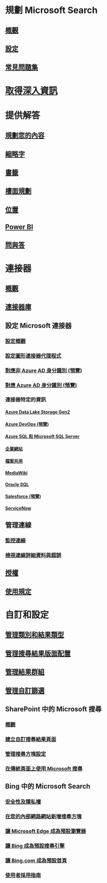 # 規劃 Microsoft Search
## [概觀](overview-microsoft-search.md)
## [設定](setup-microsoft-search.md)
## [常見問題集](faqs.md)
# [取得深入資訊](usage-reports.md)
# 提供解答
## [規劃您的內容](plan-your-content.md)
## [縮略字](manage-acronyms.md)
## [書籤](manage-bookmarks.md)
## [樓面規劃](manage-floorplans.md)
## [位置](manage-locations.md)
## [Power BI](manage-powerbi.md)
## [問與答](manage-qas.md)
# 連接器
## [概觀](connectors-overview.md)
## [連接器庫](connectors-gallery.md)
## 設定 Microsoft 連接器
### [設定概觀](configure-connector.md)
### [設定圖形連接器代理程式](on-prem-agent.md)
### [對應非 Azure AD 身分識別 (預覽)](map-non-aad.md)
### [對應 Azure AD 身分識別 (預覽)](map-aad.md)
### 連接器特定的資訊
#### [Azure Data Lake Storage Gen2](azure-data-lake-connector.md)
#### [Azure DevOps (預覽)](azure-devops-connector.md)
#### [Azure SQL 和 Microsoft SQL Server](MSSQL-connector.md)
#### [企業網站](enterprise-web-connector.md)
#### [檔案共用](fileshare-connector.md)
#### [MediaWiki](mediawiki-connector.md)
#### [Oracle SQL](OracleSQL-connector.md)
#### [Salesforce (預覽)](salesforce-connector.md)
#### [ServiceNow](servicenow-connector.md)
## 管理連線
### [監控連線](manage-connector.md)
### [檢視連線詳細資料與錯誤](connector-details-errors.md)
## [授權](licensing.md)
## [使用規定](terms-of-use.md)
# 自訂和設定
## [管理類別和結果類型](customize-search-page.md)
## [管理搜尋結果版面配置](customize-results-layout.md)
## [管理結果群組](result-cluster.md)
## [管理自訂篩選](custom-filters.md)
## SharePoint 中的 Microsoft 搜尋
### [概觀](get-started-search-in-sharepoint-online.md)
### [建立自訂搜尋結果頁面](create-search-results-pages.md)
### [管理搜尋方塊設定](manage-spo-search-box.md)
### [在傳統頁面上使用 Microsoft 搜尋](manage-classic-spo-pages.md)
## Bing 中的 Microsoft Search
### [安全性及隱私權](security-for-search.md)
### [在您的內部網路網站新增搜尋方塊](add-a-search-box-to-your-intranet-site.md)
### [讓 Microsoft Edge 成為預設瀏覽器](/deployedge/edge-default-browser)
### [讓 Bing 成為預設搜尋引擎](set-default-search-engine.md)
### [讓 Bing.com 成為預設首頁](set-default-homepage.md)
### [使用者採用指南](user-adoption-guide.md)
